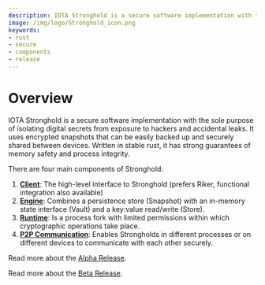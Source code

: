 ```yaml
---
description: IOTA Stronghold is a secure software implementation with the sole purpose of isolating digital secrets from exposure to hackers and accidental leaks.
image: /img/logo/Stronghold_icon.png
keywords:
- rust
- secure
- components
- release
---
```


# Overview

IOTA Stronghold is a secure software implementation with the sole purpose of isolating digital secrets from exposure to hackers and accidental leaks. It uses encrypted snapshots that can be easily backed up and securely shared between devices. Written in stable rust, it has strong guarantees of memory safety and process integrity.

There are four main components of Stronghold:

1. [**Client**](./structure/client.md): The high-level interface to Stronghold (prefers Riker, functional integration also available)
2. [**Engine**](structure/engine/overview.md): Combines a persistence store (Snapshot) with an in-memory state interface (Vault) and a key:value read/write (Store).
3. [**Runtime**](structure/engine/runtime.md): Is a process fork with limited permissions within which cryptographic operations take place.
4. [**P2P Communication**](./structure/p2p.md): Enables Strongholds in different processes or on different devices to communicate with each other securely.

Read more about the [Alpha Release](https://blog.iota.org/stronghold-alpha-release/).

Read more about the [Beta Release](https://blog.iota.org/iota-stronghold-beta-release/).
